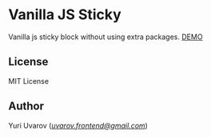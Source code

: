 # Vanilla JS Sticky

Vanilla js sticky block without using extra packages. [DEMO](https://vanilla-sticky.frontend.uvarov.tech/)

## License

MIT License

## Author

Yuri Uvarov (*uvarov.frontend@gmail.com*)

